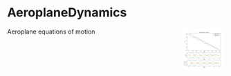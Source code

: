# AeroplaneDynamics
Aeroplane equations of motion
<img align="right" width="100" height="100" src="Initial Flight Path condition Glider.png">
